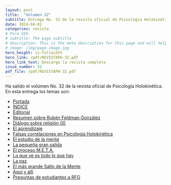 ```yaml
---
layout: post
title:  "Volumen 32"
subtitle: Entrega No. 32 de la revista oficial de Psicología Holokinética
date: 2024-04-01
categories: revista
# Para SEO
# subtitle: The page subtitle
# description: This is the meta description for this page and will help it appear in search engines
# image: /img/page-image.jpg
hero_height: is-fullwidth
hero_link: /pdf/REVISTAPH-32.pdf
hero_link_text: Descarga la revista completa
issue_number: 32
pdf_file: /pdf/REVISTAPH-32.pdf
---
```


Ha salido el volúmen No. 32 de la revista oficial de Psicología Holokinética. 
En esta entrega los temas son:


- [Portada](/pdf/REVISTAPH-32.pdf#page=1)
- [ÍNDICE](/pdf/REVISTAPH-32.pdf#page=3)
- [Editorial](/pdf/REVISTAPH-32.pdf#page=4)
- [Resumen sobre Rubén Feldman González](/pdf/REVISTAPH-32.pdf#page=5)
- [Diálogo sobre religión (II)](/pdf/REVISTAPH-32.pdf#page=7)
- [El aprendizaje](/pdf/REVISTAPH-32.pdf#page=15)
- [Falsas correlaciones en Psicología Holokinética](/pdf/REVISTAPH-32.pdf#page=16)
- [El estudio de la mente](/pdf/REVISTAPH-32.pdf#page=19)
- [La pequeña gran salida](/pdf/REVISTAPH-32.pdf#page=20)
- [El proceso M.E.T.A.](/pdf/REVISTAPH-32.pdf#page=26)
- [Lo que ve es todo lo que hay](/pdf/REVISTAPH-32.pdf#page=33)
- [La paz](/pdf/REVISTAPH-32.pdf#page=36)
- [El más grande Salto de la Mente](/pdf/REVISTAPH-32.pdf#page=38)
- [Aquí y allí](/pdf/REVISTAPH-32.pdf#page=39)
- [Preguntas de estudiantes a RFG](/pdf/REVISTAPH-32.pdf#page=41)
